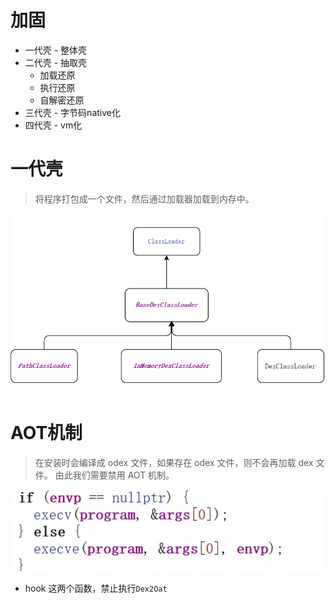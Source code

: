 
# 加固

* 一代壳 - 整体壳
* 二代壳 - 抽取壳
    * 加载还原
    * 执行还原
    * 自解密还原
* 三代壳 - 字节码native化
* 四代壳 - vm化

# 一代壳

> 将程序打包成一个文件，然后通过加载器加载到内存中。

![class_loader](pic/壳/image.png)

# AOT机制

> 在安装时会编译成 odex 文件，如果存在 odex 文件，则不会再加载 dex 文件。
> 由此我们需要禁用 AOT 机制。

![hook](pic/壳/image-1.png)

* hook 这两个函数，禁止执行`Dex2Oat`